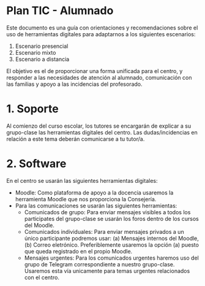 
# Plan TIC - Alumnado

Este documento es una guía con orientaciones y recomendaciones sobre el uso de
herramientas digitales para adaptarnos a los siguientes escenarios:
1. Escenario presencial
2. Escenario mixto
3. Escenario a distancia

El objetivo es el de proporcionar una forma unificada para el centro, y responder
a las necesidades de atención al alumnado, comunicación con las familias y apoyo
a las incidencias del profesorado.

# 1. Soporte

Al comienzo del curso escolar, los tutores se encargarán de explicar a su grupo-clase
las herramientas digitales del centro. Las dudas/incidencias en relación a este tema
deberán comunicarse a tu tutor/a.

# 2. Software

En el centro se usarán las siguientes herramientas digitales:
* Moodle: Como plataforma de apoyo a la docencia usaremos la herramienta Moodle
que nos proporciona la Consejería.
* Para las comunicaciones se usarán las siguientes herramientas:
    * Comunicados de grupo: Para enviar mensajes visibles a todos los participates
    del grupo-clase se usarán los foros dentro de los cursos del Moodle.
    * Comunicados individuales: Para enviar mensajes privados a un único participante
    podremos usar: (a) Mensajes internos del Moodle, (b) Correo eletrónico. Preferiblemente
    usaremos la opción (a) puesto que queda registrado en el propio Moodle.
    * Mensajes urgentes: Para los comunicados urgentes haremos uso del grupo de Telegram
    correspondiente a nuestro grupo-clase. Usaremos esta vía unicamente para temas
    urgentes relacionados con el centro.
